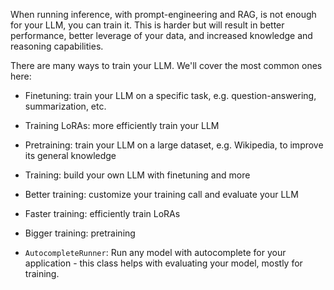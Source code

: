 When running inference, with prompt-engineering and RAG, is not enough for your LLM, you can train it. This is harder but will result in better performance, better leverage of your data, and increased knowledge and reasoning capabilities.

There are many ways to train your LLM. We'll cover the most common ones here:

* Finetuning: train your LLM on a specific task, e.g. question-answering, summarization, etc.
* Training LoRAs: more efficiently train your LLM
* Pretraining: train your LLM on a large dataset, e.g. Wikipedia, to improve its general knowledge


* Training: build your own LLM with finetuning and more
* Better training: customize your training call and evaluate your LLM
* Faster training: efficiently train LoRAs
* Bigger training: pretraining

* `AutocompleteRunner`: Run any model with autocomplete for your application - this class helps with evaluating your model, mostly for training.